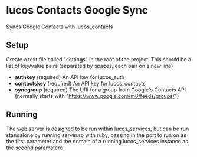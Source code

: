 # lucos Contacts Google Sync
Syncs Google Contacts with lucos_contacts

## Setup
Create a text file called "settings" in the root of the project.  This should be a list of key/value pairs (separated by spaces, each pair on a new line)
* **authkey** (required) An API key for lucos_auth
* **contactskey** (required) An API key for lucos_contacts
* **syncgroup** (required) The URI for a group from Google's Contacts API (normally starts with "https://www.google.com/m8/feeds/groups/")

## Running
The web server is designed to be run within lucos_services, but can be run standalone by running server.rb with ruby, passing in the port to run on as the first parameter and the domain of a running lucos_services instance as the second paramatere